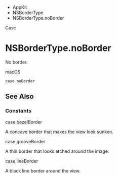 

- AppKit
- NSBorderType
-  NSBorderType.noBorder 

Case

# NSBorderType.noBorder

No border.

macOS

``` source
case noBorder
```

## See Also

### Constants

case bezelBorder

A concave border that makes the view look sunken.

case grooveBorder

A thin border that looks etched around the image.

case lineBorder

A black line border around the view.

